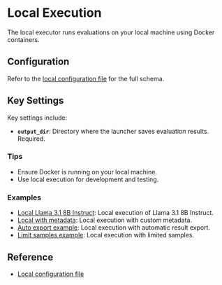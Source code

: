 # Local Execution

The local executor runs evaluations on your local machine using Docker containers.

## Configuration

Refer to the [local configuration file](../../../../packages/nemo-evaluator-launcher/src/nemo_evaluator_launcher/configs/execution/local.yaml) for the full schema.

## Key Settings

Key settings include:

- **`output_dir`**: Directory where the launcher saves evaluation results. Required.

### Tips

- Ensure Docker is running on your local machine.
- Use local execution for development and testing.

### Examples

- [Local Llama 3.1 8B Instruct](https://github.com/NVIDIA-NeMo/Eval/tree/main/packages/nemo-evaluator-launcher/examples/local_llama_3_1_8b_instruct.yaml): Local execution of Llama 3.1 8B Instruct.
- [Local with metadata](https://github.com/NVIDIA-NeMo/Eval/tree/main/packages/nemo-evaluator-launcher/examples/local_with_user_provided_metadata.yaml): Local execution with custom metadata.
- [Auto export example](https://github.com/NVIDIA-NeMo/Eval/tree/main/packages/nemo-evaluator-launcher/examples/local_auto_export_llama_3_1_8b_instruct.yaml): Local execution with automatic result export.
- [Limit samples example](https://github.com/NVIDIA-NeMo/Eval/tree/main/packages/nemo-evaluator-launcher/examples/local_limit_samples.yaml): Local execution with limited samples.

## Reference

- [Local configuration file](../../../../packages/nemo-evaluator-launcher/src/nemo_evaluator_launcher/configs/execution/local.yaml)
